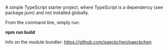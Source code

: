 A simple TypeScript starter project, where TypeScript is a dependency (see package.json) and not installed globally.

From the command line, simply run:

**npm run build**

Info on the module bundler: https://github.com/paeckchen/paeckchen
